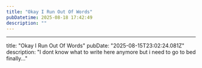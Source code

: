 ```yaml
---
title: "Okay I Run Out Of Words"
pubDatetime: 2025-08-18 17:42:49
description: ""
---
```

---
title: "Okay I Run Out Of Words"
pubDate: "2025-08-15T23:02:24.081Z"
description: "I dont know what to write here anymore but i need to go to bed finally..."
